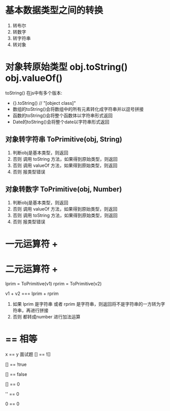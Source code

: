 # 基本数据类型之间的转换
1. 转布尔
2. 转数字
3. 转字符串
4. 转对象


# 对象转原始类型    obj.toString()     obj.valueOf()

toString() 在js中有多个版本:
 - {}.toString()  //  "[object class]" 
 - 数组的toString()会将数组中的所有元素转化成字符串并以逗号拼接
 - 函数的toString()会将整个函数体以字符串形式返回
 - Date的toString()会将整个date以字符串形式返回



## 对象转字符串   ToPrimitive(obj, String)
1. 判断obj是基本类型，则返回
2. 否则 调用 toString 方法，如果得到原始类型，则返回
3. 否则 调用 valueOf 方法，如果得到原始类型，则返回
4. 否则 报类型错误

## 对象转数字  ToPrimitive(obj, Number)
1. 判断obj是基本类型，则返回
2. 否则 调用 valueOf 方法，如果得到原始类型，则返回
3. 否则 调用 toString 方法，如果得到原始类型，则返回
4. 否则 报类型错误


# 一元运算符  +

# 二元运算符  + 
lprim = ToPrimitive(v1)
rprim = ToPrimitive(v2)

v1 + v2  === lprim + rprim

1. 如果 lprim 是字符串 或者 rprim 是字符串，则返回将不是字符串的一方转为字符串，再进行拼接
2. 否则 都转成number 进行加法运算

# == 相等

x == y
面试题
[] == ![]

[] == !true

[] == false

[] == 0

'' == 0

0 == 0